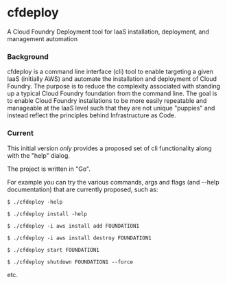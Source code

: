 cfdeploy
========

A Cloud Foundry Deployment tool for IaaS installation, deployment, and management automation


### Background

cfdeploy is a command line interface (cli) tool to enable targeting a given IaaS (initially AWS) and automate the installation and deployment of Cloud Foundry.  The purpose is to reduce the complexity associated with standing up a typical Cloud Foundry foundation from the command line.  The goal is to enable Cloud Foundry installations to be more easily repeatable and manageable at the IaaS level such that they are not unique "puppies" and instead reflect the principles behind Infrastructure as Code.


### Current

This initial version *only* provides a proposed set of cli functionality along with the "help" dialog.

The project is written in "Go".

For example you can try the various commands, args and flags (and --help documentation) that are currently proposed, such as:

    $ ./cfdeploy -help

    $ ./cfdeploy install -help

    $ ./cfdeploy -i aws install add FOUNDATION1

    $ ./cfdeploy -i aws install destroy FOUNDATION1

    $ ./cfdeploy start FOUNDATION1

    $ ./cfdeploy shutdown FOUNDATION1 --force


etc.

